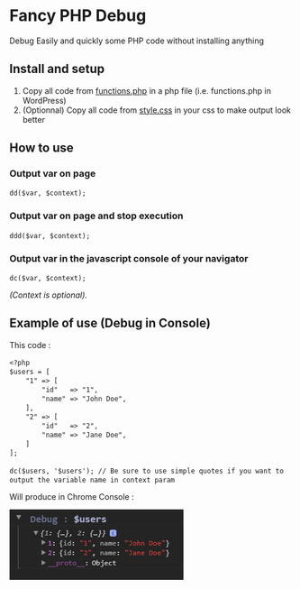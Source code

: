 # Fancy PHP Debug
Debug Easily and quickly some PHP code without installing anything

## Install and setup

1. Copy all code from [functions.php](https://github.com/CharlieEtienne/fancy-php-debug/blob/master/functions.php) in a php file (i.e. functions.php in WordPress)
2. (Optionnal) Copy all code from [style.css](https://github.com/CharlieEtienne/fancy-php-debug/blob/master/style.css) in your css to make output look better

## How to use

### Output var on page
	dd($var, $context);

### Output var on page and stop execution
	ddd($var, $context);

### Output var in the javascript console of your navigator
	dc($var, $context);

*(Context is optional).*

## Example of use (Debug in Console)

This code :

	<?php
	$users = [
		"1" => [
			"id"   => "1",
			"name" => "John Doe",
		],
		"2" => [
			"id"   => "2",
			"name" => "Jane Doe",
		]
	];
	
	dc($users, '$users'); // Be sure to use simple quotes if you want to output the variable name in context param
	

Will produce in Chrome Console :

![Result](https://github.com/CharlieEtienne/fancy-php-debug/blob/master/result.PNG)
